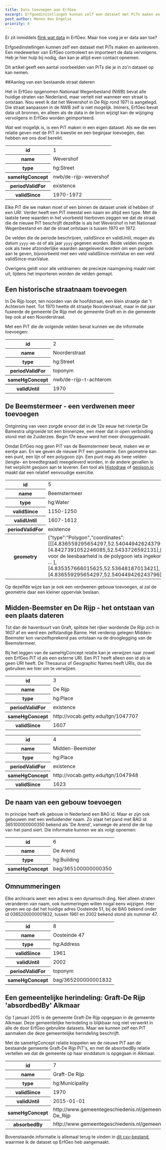 ```yaml
---
title: Data toevoegen aan ErfGeo
excerpt: Erfgoedinstellingen kunnen zelf een dataset met PiTs maken en aanleveren. Maar hoe maak je zo'n dataset?
post_author: Menno den Engelse
priority: 8
---
```


Er zit inmiddels [flink wat data](/wat-hoe/watvoordata.html) in ErfGeo. Maar hoe voeg je er data aan toe?

Erfgoedinstellingen kunnen zelf een dataset met PiTs maken en aanleveren. Een medewerker van ErfGeo controleert en importeert de data vervolgens. Heb je hier hulp bij nodig, dan kan je altijd even contact opnemen.

Dit artikel geeft een aantal voorbeelden van PiTs die je in zo'n dataset op kan nemen.


##Aanleg van een bestaande straat dateren

Het in ErfGeo opgenomen Nationaal Wegenbestand (NWB) bevat alle huidige straten van Nederland, maar vertelt niet wanneer een straat is ontstaan. Nou weet ik dat het Wevershof in De Rijp rond 1971 is aangelegd. Die straat aanpassen in de NWB zelf is niet mogelijk. Immers, ErfGeo bevat data uit bronnen, en alleen als de data in de bron wijzigt kan de wijziging vervolgens in ErfGeo worden geïmporteerd. 

Wat wel mogelijk is, is een PiT maken in een eigen dataset. Als we die een relatie geven met de PiT in kwestie en een beginjaar toevoegen, dan hebben we ons doel bereikt.

<table>
	<tr>
		<th>id</th>
		<td>1</td>
	</tr>
	<tr>
		<th>name</th>
		<td>Wevershof</td>
	</tr>
	<tr>
		<th>type</th>
		<td>hg:Street</td>
	</tr>
	<tr>
		<th>sameHgConcept</th>
		<td>nwb/de-rijp-wevershof</td>
	</tr>
	<tr>
		<th>periodValidFor</th>
		<td>existence</td>
	</tr>
	<tr>
		<th>validSince</th>
		<td>1970-1972</td>
	</tr>
</table>

Elke PiT die we maken moet of een binnen de dataset uniek id hebben of een URI. Verder heeft een PiT meestal een naam en altijd een type. Met de laatste twee waarden in het voorbeeld hierboven zeggen we dat de straat die de nieuwe PiT beschrijft dezelfde is als het Wevershof in het Nationaal Wegenbestand en dat de straat ontstaan is tussen 1970 en 1972. 

De velden die de periode beschrijven, validSince en validUntil, mogen als datum `yyyy-mm-dd` of als jaar `yyyy` gegeven worden. Beide velden mogen ook als twee afzonderlijke waarden aangeleverd worden om een periode aan te geven, bijvoorbeeld met een veld validSince-minValue en een veld validSince-maxValue.

Overigens geldt voor alle veldnamen: de precieze naamgeving maakt niet uit, tijdens het importeren worden de velden gemapt.

## Een historische straatnaam toevoegen

In De Rijp loopt, ten noorden van de hoofdstraat, een klein straatje dat 't Achterom heet. Tot 1970 heette dit straatje Noorderstraat, maar in dat jaar fuseerde de gemeente De Rijp met de gemeente Graft en in die gemeente liep ook al een Noorderstraat.

Met een PiT die de volgende velden bevat kunnen we die informatie toevoegen:

<table>
	<tr>
		<th>id</th>
		<td>2</td>
	</tr>
	<tr>
		<th>name</th>
		<td>Noorderstraat</td>
	</tr>
	<tr>
		<th>type</th>
		<td>hg:Street</td>
	</tr>
	<tr>
		<th>periodValidFor</th>
		<td>toponym</td>
	</tr>
	<tr>
		<th>sameHgConcept</th>
		<td>nwb/de-rijp-t-achterom</td>
	</tr>
	<tr>
		<th>validUntil</th>
		<td>1970</td>
	</tr>
</table>




## De Beemstermeer - een verdwenen meer toevoegen

Ontginning van veen zorgde ervoor dat in de 12e eeuw het riviertje De Bamestra uitgroeide tot een binnenzee, een meer dat in open verbinding stond met de Zuiderzee. Begin 17e eeuw werd het meer drooggemaakt.

Omdat ErfGeo nog geen PiT van de Beemstermeer bevat, maken we er eentje aan. En we geven de nieuwe PiT een geometrie. Een geometrie kan een punt, een lijn of een polygoon zijn. Een punt mag als twee velden (lengte- en breedtegraad) meegeleverd worden, in de andere gevallen is het verplicht geojson aan te leveren. Een tool als <a href="/tools/histodraw.html">Histodraw</a> of [geojson.io](http://geojson.io) maakt dat een relatief eenvoudige exercitie.

<table>
	<tr>
		<th>id</th>
		<td>5</td>
	</tr>
	<tr>
		<th>name</th>
		<td>Beemstermeer</td>
	</tr>
	<tr>
		<th>type</th>
		<td>hg:Water</td>
	</tr>
	<tr>
		<th>validSince</th>
		<td>1150-1250</td>
	</tr>
	<tr>
		<th>validUntil</th>
		<td>1607-1612</td>
	</tr>
	<tr>
		<th>periodValidFor</th>
		<td>existence</td>
	</tr>
	<tr>
		<th>geometry</th>
		<td>{"type":"Polygon","coordinates":[[[4.836559295654297,52.540449426243796],[4.8427391052246085,52.5433726592131],[ ... voor de leesbaarheid is de polygoon iets ingekort! ... ],[4.835357666015625,52.53648187013421],[4.836559295654297,52.540449426243796]]]}</td>
	</tr>
</table>

Op dezelfde wijze kan je ook een verdwenen gebouw toevoegen, al zal de geometrie daar een kleiner oppervlak beslaan.

## Midden-Beemster en De Rijp - het ontstaan van een plaats dateren

Tot dan de havenbuurt van Graft, splitste het rijker wordende De Rijp zich in 1607 af en werd een zelfstandige Banne. Het verderop gelegen Midden-Beemster kon vanzelfsprekend pas ontstaan na de drooglegging van de Beemstermeer.

Bij het leggen van de sameHgConcept relatie kan je verwijzen naar zowel een ErfGeo PiT id als een externe URI. Een PiT heeft alleen een id als ie geen URI heeft. De Thesaurus of Geographic Names heeft URIs, dus die gebruiken we hier om te verwijzen.

<table>
	<tr>
		<th>id</th>
		<td>3</td>
	</tr>
	<tr>
		<th>name</th>
		<td>De Rijp</td>
	</tr>
	<tr>
		<th>type</th>
		<td>hg:Place</td>
	</tr>
	<tr>
		<th>periodValidFor</th>
		<td>existence</td>
	</tr>
	<tr>
		<th>sameHgConcept</th>
		<td>http://vocab.getty.edu/tgn/1047707</td>
	</tr>
	<tr>
		<th>validSince</th>
		<td>1607</td>
	</tr>
</table>



<table>
	<tr>
		<th>id</th>
		<td>4</td>
	</tr>
	<tr>
		<th>name</th>
		<td>Midden-Beemster</td>
	</tr>
	<tr>
		<th>type</th>
		<td>hg:Place</td>
	</tr>
	<tr>
		<th>periodValidFor</th>
		<td>existence</td>
	</tr>
	<tr>
		<th>sameHgConcept</th>
		<td>http://vocab.getty.edu/tgn/1047948</td>
	</tr>
	<tr>
		<th>validSince</th>
		<td>1623</td>
	</tr>
</table>

## De naam van een gebouw toevoegen

In principe heeft elk gebouw in Nederland een BAG id. Maar er zijn ook gebouwen met een welluidender naam. Zo staat het pand met BAG id 365100000000350 bekend als 'De Arend', vanwege de arend die de top van het pand siert. Die informatie kunnen we als volgt opnemen:

<table>
	<tr>
		<th>id</th>
		<td>6</td>
	</tr>
	<tr>
		<th>name</th>
		<td>De Arend</td>
	</tr>
	<tr>
		<th>type</th>
		<td>hg:Building</td>
	</tr>
	<tr>
		<th>sameHgConcept</th>
		<td>bag/365100000000350</td>
	</tr>
</table>

## Omnummeringen

Elke archivaris weet: een adres is een dynamisch ding. Niet alleen straten veranderen van naam, ook nummeringen willen nogal eens wijzigen. Hier geven we op dat het huidige adres Oosteinde 51, bij de BAG bekend onder id 0365200000001832, tussen 1961 en 2002 bekend stond als nummer 47.

<table>
	<tr>
		<th>id</th>
		<td>8</td>
	</tr>
	<tr>
		<th>name</th>
		<td>Oosteinde 47</td>
	</tr>
	<tr>
		<th>type</th>
		<td>hg:Address</td>
	</tr>
	<tr>
		<th>validSince</th>
		<td>1961</td>
	</tr>
	<tr>
		<th>validUntil</th>
		<td>2002</td>
	</tr>
	<tr>
		<th>periodValidFor</th>
		<td>toponym</td>
	</tr>
	<tr>
		<th>sameHgConcept</th>
		<td>bag/365200000001832</td>
	</tr>
</table>

## Een gemeentelijke herindeling: Graft-De Rijp 'absordbedBy' Alkmaar

Op 1 januari 2015 is de gemeente Graft-De Rijp opgegaan in de gemeente Alkmaar. Deze gemeentelijke herindeling is blijkbaar nog niet verwerkt in alle de door ErfGeo gebruikte datasets. Maar we kunnen zelf een PiT aanmaken die deze gemeentelijke herindeling beschrijft.

Met de sameHgConcept relatie koppelen we de nieuwe PiT aan de bestaande gemeente Graft-De Rijp PiT's, en met de absorbedBy relatie vertellen we dat de gemeente op haar einddatum is opgegaan in Alkmaar.

<table>
	<tr>
		<th>id</th>
		<td>7</td>
	</tr>
	<tr>
		<th>name</th>
		<td>Graft-De Rijp</td>
	</tr>
	<tr>
		<th>type</th>
		<td>hg:Municipality</td>
	</tr>
	<tr>
		<th>validSince</th>
		<td>1970</td>
	</tr>
	<tr>
		<th>validUntil</th>
		<td>2015-01-01</td>
	</tr>
	<tr>
		<th>sameHgConcept</th>
		<td>http://www.gemeentegeschiedenis.nl/gemeentenaam/Graft-De_Rijp</td>
	</tr>
	<tr>
		<th>absorbedBy</th>
		<td>http://www.gemeentegeschiedenis.nl/gemeentenaam/Alkmaar</td>
	</tr>
</table>

Bovenstaande informatie is allemaal terug te vinden in <a href="/assets/examples/voorbeelden-menno.csv">dit csv-bestand</a>, waarmee ik de dataset op ErfGeo heb aangemaakt.